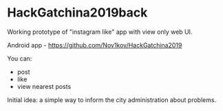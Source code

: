 # HackGatchina2019back

Working prototype of "instagram like" app with view only web UI.


Android app - https://github.com/Nov1kov/HackGatchina2019


You can:
* post
* like
* view nearest posts


Initial idea: a simple way to inform the city administration about problems.